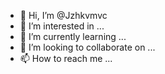 - 👋 Hi, I’m @Jzhkvmvc
- 👀 I’m interested in ...
- 🌱 I’m currently learning ...
- 💞️ I’m looking to collaborate on ...
- 📫 How to reach me ...

<!---
Jzhkvmvc/Jzhkvmvc is a ✨ special ✨ repository because its `README.md` (this file) appears on your GitHub profile.
You can click the Preview link to take a look at your changes.
--->
